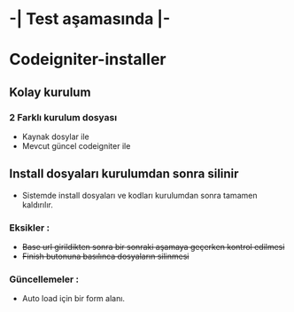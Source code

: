 # -| Test aşamasında |-

# Codeigniter-installer

## Kolay kurulum

### 2 Farklı kurulum dosyası

* Kaynak dosylar ile
* Mevcut güncel codeigniter ile

## Install dosyaları kurulumdan sonra silinir

* Sistemde install dosyaları ve kodları kurulumdan sonra tamamen kaldırılır.



### Eksikler : 

* ~~Base url girildikten sonra bir sonraki aşamaya geçerken kontrol edilmesi~~
* ~~Finish butonuna basılınca dosyaların silinmesi~~

### Güncellemeler : 

* Auto load için bir form alanı.




